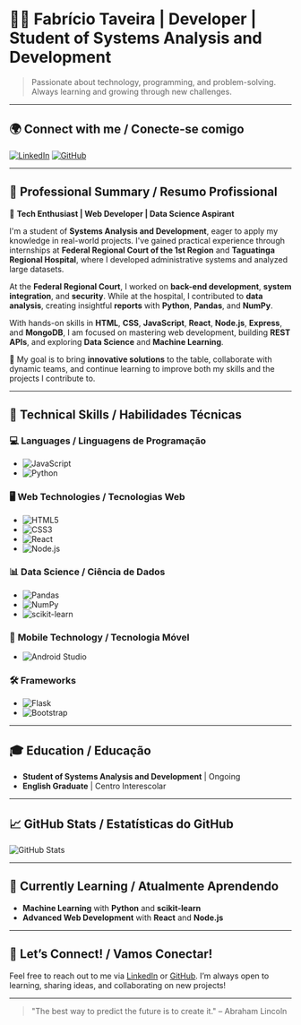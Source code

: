 # 👨‍💻 **Fabrício Taveira** | Developer | Student of Systems Analysis and Development

> Passionate about technology, programming, and problem-solving. Always learning and growing through new challenges.

---

## 🌍 **Connect with me / Conecte-se comigo**

[![LinkedIn](https://img.shields.io/badge/linkedin-%230077B5.svg?style=for-the-badge&logo=linkedin&logoColor=white)](https://www.linkedin.com/in/fabr%C3%ADcio-taveira-309059211/)
[![GitHub](https://img.shields.io/badge/github-%23121011.svg?style=for-the-badge&logo=github&logoColor=white)](https://github.com/fabriciotaveira1)

---

## 💼 **Professional Summary / Resumo Profissional**

🎯 **Tech Enthusiast | Web Developer | Data Science Aspirant**

I'm a student of **Systems Analysis and Development**, eager to apply my knowledge in real-world projects. I've gained practical experience through internships at **Federal Regional Court of the 1st Region** and **Taguatinga Regional Hospital**, where I developed administrative systems and analyzed large datasets.

At the **Federal Regional Court**, I worked on **back-end development**, **system integration**, and **security**. While at the hospital, I contributed to **data analysis**, creating insightful **reports** with **Python**, **Pandas**, and **NumPy**.

With hands-on skills in **HTML**, **CSS**, **JavaScript**, **React**, **Node.js**, **Express**, and **MongoDB**, I am focused on mastering web development, building **REST APIs**, and exploring **Data Science** and **Machine Learning**.

🔑 My goal is to bring **innovative solutions** to the table, collaborate with dynamic teams, and continue learning to improve both my skills and the projects I contribute to.

---

## 🔧 **Technical Skills / Habilidades Técnicas**

### 💻 **Languages / Linguagens de Programação**
- ![JavaScript](https://img.shields.io/badge/JavaScript-000?style=for-the-badge&logo=javascript)
- ![Python](https://img.shields.io/badge/Python-3670A0?style=for-the-badge&logo=python&logoColor=ffdd54)

### 🖥️ **Web Technologies / Tecnologias Web**
- ![HTML5](https://img.shields.io/badge/HTML5-000?style=for-the-badge&logo=html5)
- ![CSS3](https://img.shields.io/badge/CSS3-000?style=for-the-badge&logo=css3&logoColor=264CE4)
- ![React](https://img.shields.io/badge/React-%2320232a.svg?style=for-the-badge&logo=react&logoColor=%2361DAFB)
- ![Node.js](https://img.shields.io/badge/Node.js-3C873A?style=for-the-badge&logo=node.js&logoColor=white)

### 📊 **Data Science / Ciência de Dados**
- ![Pandas](https://img.shields.io/badge/Pandas-%23150458.svg?style=for-the-badge&logo=pandas&logoColor=white)
- ![NumPy](https://img.shields.io/badge/NumPy-%23013243.svg?style=for-the-badge&logo=numpy&logoColor=white)
- ![scikit-learn](https://img.shields.io/badge/scikit--learn-%23F7931E.svg?style=for-the-badge&logo=scikit-learn&logoColor=white)

### 📱 **Mobile Technology / Tecnologia Móvel**
- ![Android Studio](https://img.shields.io/badge/Android_Studio-346ac1?style=for-the-badge&logo=android%20studio&logoColor=white)

### 🛠️ **Frameworks**
- ![Flask](https://img.shields.io/badge/Flask-%23000.svg?style=for-the-badge&logo=flask&logoColor=white)
- ![Bootstrap](https://img.shields.io/badge/Bootstrap-%238511FA.svg?style=for-the-badge&logo=bootstrap&logoColor=white)

---

## 🎓 **Education / Educação**
- **Student of Systems Analysis and Development** | Ongoing
- **English Graduate** | Centro Interescolar

---

## 📈 **GitHub Stats / Estatísticas do GitHub**

![GitHub Stats](https://github-readme-stats.vercel.app/api?username=fabriciotaveira1&theme=transparent&bg_color=000&border_color=FFF&show_icons=true&icon_color=30A3DC&title_color=FFF&text_color=5F9EA0)

---

## 🌱 **Currently Learning / Atualmente Aprendendo**
- **Machine Learning** with **Python** and **scikit-learn**
- **Advanced Web Development** with **React** and **Node.js**

---

## 💬 **Let’s Connect! / Vamos Conectar!**

Feel free to reach out to me via [LinkedIn](https://www.linkedin.com/in/fabr%C3%ADcio-taveira-309059211/) or [GitHub](https://github.com/fabricio176). I’m always open to learning, sharing ideas, and collaborating on new projects!

---

> "The best way to predict the future is to create it." – Abraham Lincoln
